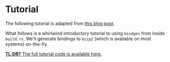 # Tutorial

The following tutorial is adapted from [this blog post][tutorial].

What follows is a whirlwind introductory tutorial to using `bindgen` from inside
`build.rs`. We'll generate bindings to `bzip2` (which is available on most
systems) on-the-fly.

[**TL;DR?** The full tutorial code is available here.][example]

[tutorial]: http://fitzgeraldnick.com/2016/12/14/using-libbindgen-in-build-rs.html
[example]: https://github.com/fitzgen/bindgen-tutorial-bzip2-sys
